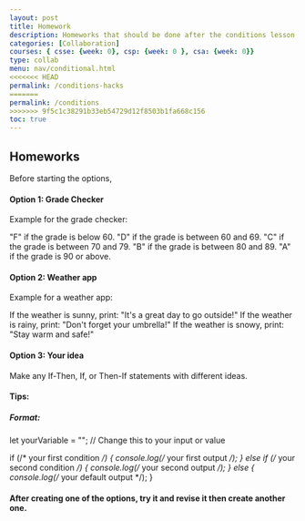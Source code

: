 ```yaml
---
layout: post
title: Homework
description: Homeworks that should be done after the conditions lesson
categories: [Collaboration]
courses: { csse: {week: 0}, csp: {week: 0 }, csa: {week: 0}}
type: collab
menu: nav/conditional.html
<<<<<<< HEAD
permalink: /conditions-hacks
=======
permalink: /conditions
>>>>>>> 9f5c1c38291b33eb54729d12f8503b1fa668c156
toc: true
---
```



## Homeworks 

Before starting the options, 

#### Option 1: Grade Checker 
Example for the grade checker:

"F" if the grade is below 60.
"D" if the grade is between 60 and 69.
"C" if the grade is between 70 and 79.
"B" if the grade is between 80 and 89.
"A" if the grade is 90 or above.

#### Option 2: Weather app
Example for a weather app:

If the weather is sunny, print: "It's a great day to go outside!"
If the weather is rainy, print: "Don't forget your umbrella!"
If the weather is snowy, print: "Stay warm and safe!"

#### Option 3: Your idea
Make any If-Then, If, or Then-If statements with different ideas.


#### Tips:
##### Format: 

let yourVariable = ""; // Change this to your input or value

if (/* your first condition */) {
    console.log(/* your first output */);
} else if (/* your second condition */) {
    console.log(/* your second output */);
} else {
    console.log(/* your default output */);
}

#### After creating one of the options, try it and revise it then create another one.